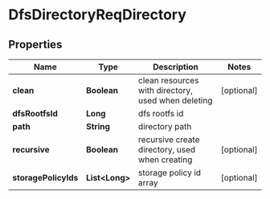 # DfsDirectoryReqDirectory

## Properties
Name | Type | Description | Notes
------------ | ------------- | ------------- | -------------
**clean** | **Boolean** | clean resources with directory, used when deleting |  [optional]
**dfsRootfsId** | **Long** | dfs rootfs id | 
**path** | **String** | directory path | 
**recursive** | **Boolean** | recursive create directory, used when creating |  [optional]
**storagePolicyIds** | **List&lt;Long&gt;** | storage policy id array |  [optional]
